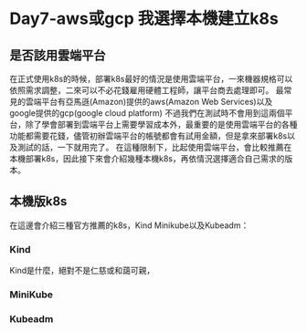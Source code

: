 # Day7-aws或gcp 我選擇本機建立k8s

## 是否該用雲端平台
在正式使用k8s的時候，部署k8s最好的情況是使用雲端平台，一來機器規格可以依照需求調整，二來可以不必花錢雇用硬體工程師，讓平台商去處理即可。
最常見的雲端平台有亞馬遜(Amazon)提供的aws(Amazon Web Services)以及google提供的gcp(google cloud platform)
不過我們在測試時不會用到這兩個平台，除了學會部署到雲端平台上需要學習成本外，最重要的是使用雲端平台的各種功能都需要花錢，儘管初辦雲端平台的帳號都會有試用金額，但是拿來部署k8s以及測試的話，一下就用完了。
在這種限制下，比起使用雲端平台，會比較推薦在本機部署k8s，因此接下來會介紹幾種本機k8s，再依情況選擇適合自己需求的版本。

## 本機版k8s
在這邊會介紹三種官方推薦的k8s，Kind Minikube以及Kubeadm：

### Kind
Kind是什麼，絕對不是仁慈或和藹可親，

### MiniKube


### Kubeadm
